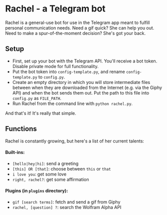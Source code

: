 # Rachel - a Telegram bot
Rachel is a general-use bot for use in the Telegram app meant to fulfill personal communication needs. Need a gif quick? She can help you out. Need to make a spur-of-the-moment decision? She's got your back.


## Setup
- First, set up your bot with the Telegram API. You'll receive a bot token. Disable private mode for full functionality.
- Put the bot token into `config-template.py`, and rename `config-template.py` to `config.py`. 
- Create an empty directory in which you will store intermediate files between when they are downloaded from the Internet (e.g. via the Giphy API) and when the bot sends them out. Put the path to this file into `config.py` as `FILE_PATH`.
- Run Rachel from the command line with `python rachel.py`.

And that's it! It's really that simple.

## Functions
Rachel is constantly growing, but here's a list of her current talents:
#### Built-ins:
- `[hello|hey|hi]`: send a greeting
- `[this] OR [that]`: choose between `this` or `that`
- `i love you`: get some love
- `right, rachel?`: get some affirmation

#### Plugins (in `plugins` directory):
- `gif [search terms]`: fetch and send a gif from Giphy
- `rachel, [question] ?`: search the Wolfram Alpha API